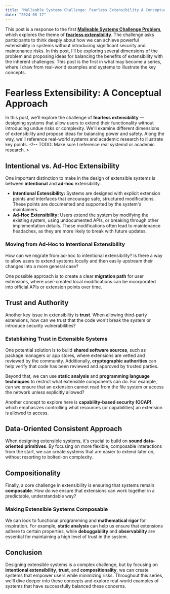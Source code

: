 ```yaml
---
title: "Malleable Systems Challenge: Fearless Extensibility A Conceptual Approach"
date: "2024-08-17"
---
```


This post is a response to the first **[Malleable Systems Challenge Problem](https://forum.malleable.systems/t/a-new-community-activity-challenge-problems/196)**, which explores the theme of **[fearless extensibility](https://forum.malleable.systems/t/challenge-problem-fearless-extensibility/205)**. The challenge asks participants to think deeply about how we can achieve powerful extensibility in systems without introducing significant security and maintenance risks. In this post, I’ll be exploring several dimensions of the problem and proposing ideas for balancing the benefits of extensibility with the inherent challenges. This post is the first in what may become a series, where I draw from real-world examples and systems to illustrate the key concepts.

# Fearless Extensibility: A Conceptual Approach

In this post, we'll explore the challenge of **fearless extensibility** — designing systems that allow users to extend their functionality without introducing undue risks or complexity. We'll examine different dimensions of extensibility and propose ideas for balancing power and safety. Along the way, we'll reference real-world systems and academic research to illustrate key points. <!-- TODO: Make sure I reference real systemd or academic research. >

## Intentional vs. Ad-Hoc Extensibility

One important distinction to make in the design of extensible systems is between **intentional** and **ad-hoc** extensibility.

- **Intentional Extensibility:** Systems are designed with explicit extension points and interfaces that encourage safe, structured modifications. These points are documented and supported by the system's maintainers.
- **Ad-Hoc Extensibility:** Users extend the system by modifying the existing system, using undocumented APIs, or breaking through other implementation details. These modifications often lead to maintenance headaches, as they are more likely to break with future updates.

### Moving from Ad-Hoc to Intentional Extensibility
How can we migrate from ad-hoc to intentional extensibility? Is there a way to allow users to extend systems locally and then easily upstream their changes into a more general case?

One possible approach is to create a clear **migration path** for user extensions, where user-created local modifications can be incorporated into official APIs or extension points over time.

## Trust and Authority

Another key issue in extensibility is **trust**. When allowing third-party extensions, how can we trust that the code won't break the system or introduce security vulnerabilities? 

### Establishing Trust in Extensible Systems
One potential solution is to build **shared software sources**, such as package managers or app stores, where extensions are vetted and reviewed by the community. Additionally, **cryptographic authorities** can help verify that code has been reviewed and approved by trusted parties.

Beyond that, we can use **static analysis** and **programming language techniques** to restrict what extensible components can do. For example, can we ensure that an extension cannot read from the file system or access the network unless explicitly allowed?

Another concept to explore here is **capability-based security (OCAP)**, which emphasizes controlling what resources (or capabilities) an extension is allowed to access.

## Data-Oriented Consistent Approach

When designing extensible systems, it's crucial to build on **sound data-oriented primitives**. By focusing on more flexible, composable interactions from the start, we can create systems that are easier to extend later on, without resorting to bolted-on complexity.

## Compositionality

Finally, a core challenge in extensibility is ensuring that systems remain **composable**. How do we ensure that extensions can work together in a predictable, understandable way?

### Making Extensible Systems Composable
We can look to functional programming and **mathematical rigor** for inspiration. For example, **static analysis** can help us ensure that extensions adhere to certain properties, while **debuggability** and **observability** are essential for maintaining a high level of trust in the system.

## Conclusion

Designing extensible systems is a complex challenge, but by focusing on **intentional extensibility**, **trust**, and **compositionality**, we can create systems that empower users while minimizing risks. Throughout this series, we'll dive deeper into these concepts and explore real-world examples of systems that have successfully balanced these concerns.